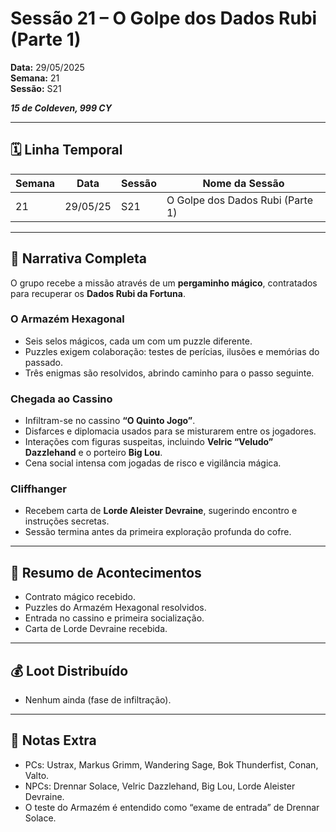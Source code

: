 # Sessão 21 – O Golpe dos Dados Rubi (Parte 1)  
**Data:** 29/05/2025  
**Semana:** 21  
**Sessão:** S21  

***15 de Coldeven, 999 CY***

---
## 🗓 Linha Temporal
| Semana | Data      | Sessão | Nome da Sessão                     |
|--------|-----------|--------|-------------------------------------|
| 21     | 29/05/25  | S21    | O Golpe dos Dados Rubi (Parte 1)    |

---

## 📖 Narrativa Completa
O grupo recebe a missão através de um **pergaminho mágico**, contratados para recuperar os **Dados Rubi da Fortuna**.

### O Armazém Hexagonal
- Seis selos mágicos, cada um com um puzzle diferente.  
- Puzzles exigem colaboração: testes de perícias, ilusões e memórias do passado.  
- Três enigmas são resolvidos, abrindo caminho para o passo seguinte.  

### Chegada ao Cassino
- Infiltram-se no cassino **“O Quinto Jogo”**.  
- Disfarces e diplomacia usados para se misturarem entre os jogadores.  
- Interações com figuras suspeitas, incluindo **Velric “Veludo” Dazzlehand** e o porteiro **Big Lou**.  
- Cena social intensa com jogadas de risco e vigilância mágica.  

### Cliffhanger
- Recebem carta de **Lorde Aleister Devraine**, sugerindo encontro e instruções secretas.  
- Sessão termina antes da primeira exploração profunda do cofre.  

---

## 🎲 Resumo de Acontecimentos
- Contrato mágico recebido.  
- Puzzles do Armazém Hexagonal resolvidos.  
- Entrada no cassino e primeira socialização.  
- Carta de Lorde Devraine recebida.  

---

## 💰 Loot Distribuído
- Nenhum ainda (fase de infiltração).  

---

## 🧾 Notas Extra
- PCs: Ustrax, Markus Grimm, Wandering Sage, Bok Thunderfist, Conan, Valto.  
- NPCs: Drennar Solace, Velric Dazzlehand, Big Lou, Lorde Aleister Devraine.  
- O teste do Armazém é entendido como “exame de entrada” de Drennar Solace.  
